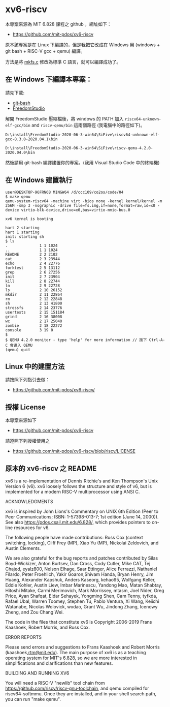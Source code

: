 # xv6-riscv

本專案來源為 MIT 6.828 課程之 github ，網址如下：

* https://github.com/mit-pdos/xv6-riscv

原本該專案是在 Linux 下編譯的，但是我把它改成在 Windows 用 (windows + git bash + RISC-V gcc + qemu) 編譯。

方法是將 [mkfs.c](https://github.com/mit-pdos/xv6-riscv/tree/riscv/mkfs/mkfs.c) 修改為標準 C 語言，就可以編譯成功了。

## 在 Windows 下編譯本專案：

請先下載:

* [git-bash](https://git-scm.com/download/win)
* [FreedomStudio](https://www.sifive.com/software)

解開 FreedomStudio 壓縮檔後，將 windows 的 PATH 加入 `riscv64-unknown-elf-gcc/bin` and `riscv-qemu/bin` 這兩個路徑 (我電腦中的路徑如下)。

```
D:\install\FreedomStudio-2020-06-3-win64\SiFive\riscv64-unknown-elf-gcc-8.3.0-2020.04.1\bin

D:\install\FreedomStudio-2020-06-3-win64\SiFive\riscv-qemu-4.2.0-2020.04.0\bin
```

然後請用 git-bash 編譯建置你的專案。(我用 Visual Studio Code 中的終端機)


## 在 Windows 建置執行

```
user@DESKTOP-96FRN6B MINGW64 /d/ccc109/co2os/code/04
$ make qemu
qemu-system-riscv64 -machine virt -bios none -kernel kernel/kernel -m 256M -smp 3 -nographic -drive file=fs.img,if=none,format=raw,id=x0 -device virtio-blk-device,drive=x0,bus=virtio-mmio-bus.0

xv6 kernel is booting

hart 2 starting
hart 1 starting
init: starting sh
$ ls
.              1 1 1024
..             1 1 1024
README         2 2 2102
cat            2 3 23944
echo           2 4 22776
forktest       2 5 13112
grep           2 6 27256
init           2 7 23904
kill           2 8 22744
ln             2 9 22728
ls             2 10 26152
mkdir          2 11 22864
rm             2 12 22848
sh             2 13 41800
stressfs       2 14 23776
usertests      2 15 151184
grind          2 16 38008
wc             2 17 25040
zombie         2 18 22272
console        3 19 0
$ 
$ QEMU 4.2.0 monitor - type 'help' for more information // 按下 Ctrl-A-C 會進入 QEMU
(qemu) quit
```


## Linux 中的建置方法

請按照下列指引去做：

* https://github.com/mit-pdos/xv6-riscv/

## 授權 License

本專案來源如下

* https://github.com/mit-pdos/xv6-riscv 

請遵照下列授權使用之

* https://github.com/mit-pdos/xv6-riscv/blob/riscv/LICENSE



## 原本的 xv6-riscv 之 README

xv6 is a re-implementation of Dennis Ritchie's and Ken Thompson's Unix
Version 6 (v6).  xv6 loosely follows the structure and style of v6,
but is implemented for a modern RISC-V multiprocessor using ANSI C.

ACKNOWLEDGMENTS

xv6 is inspired by John Lions's Commentary on UNIX 6th Edition (Peer
to Peer Communications; ISBN: 1-57398-013-7; 1st edition (June 14,
2000)). See also https://pdos.csail.mit.edu/6.828/, which
provides pointers to on-line resources for v6.

The following people have made contributions: Russ Cox (context switching,
locking), Cliff Frey (MP), Xiao Yu (MP), Nickolai Zeldovich, and Austin
Clements.

We are also grateful for the bug reports and patches contributed by
Silas Boyd-Wickizer, Anton Burtsev, Dan Cross, Cody Cutler, Mike CAT,
Tej Chajed, eyalz800, Nelson Elhage, Saar Ettinger, Alice Ferrazzi,
Nathaniel Filardo, Peter Froehlich, Yakir Goaron,Shivam Handa, Bryan
Henry, Jim Huang, Alexander Kapshuk, Anders Kaseorg, kehao95, Wolfgang
Keller, Eddie Kohler, Austin Liew, Imbar Marinescu, Yandong Mao, Matan
Shabtay, Hitoshi Mitake, Carmi Merimovich, Mark Morrissey, mtasm, Joel
Nider, Greg Price, Ayan Shafqat, Eldar Sehayek, Yongming Shen, Cam
Tenny, tyfkda, Rafael Ubal, Warren Toomey, Stephen Tu, Pablo Ventura,
Xi Wang, Keiichi Watanabe, Nicolas Wolovick, wxdao, Grant Wu, Jindong
Zhang, Icenowy Zheng, and Zou Chang Wei.

The code in the files that constitute xv6 is
Copyright 2006-2019 Frans Kaashoek, Robert Morris, and Russ Cox.

ERROR REPORTS

Please send errors and suggestions to Frans Kaashoek and Robert Morris
(kaashoek,rtm@mit.edu). The main purpose of xv6 is as a teaching
operating system for MIT's 6.828, so we are more interested in
simplifications and clarifications than new features.

BUILDING AND RUNNING XV6

You will need a RISC-V "newlib" tool chain from
https://github.com/riscv/riscv-gnu-toolchain, and qemu compiled for
riscv64-softmmu. Once they are installed, and in your shell
search path, you can run "make qemu".
